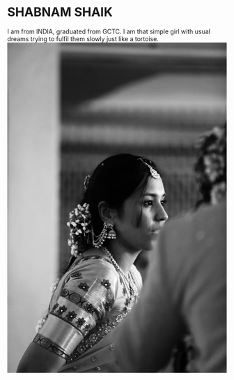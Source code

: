 # SHABNAM SHAIK
I am from INDIA, graduated from GCTC. I am that simple girl with usual dreams trying to fulfil them slowly just like a tortoise. 
![Shabnam Shaik](image100.jpg)
